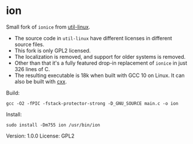 # ion

Small fork of `ionice` from [util-linux](https://github.com/karelzak/util-linux).

* The source code in `util-linux` have different licenses in different source files.
* This fork is only GPL2 licensed.
* The localization is removed, and support for older systems is removed.
* Other than that it's a fully featured drop-in replacement of `ionice` in just 326 lines of C.
* The resulting executable is 18k when built with GCC 10 on Linux. It can also be built with [cxx](https://github.com/xyproto/cxx).

Build:

    gcc -O2 -fPIC -fstack-protector-strong -D_GNU_SOURCE main.c -o ion

Install:

    sudo install -Dm755 ion /usr/bin/ion

Version: 1.0.0
License: GPL2
